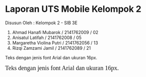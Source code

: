 # Laporan UTS Mobile Kelompok 2 
Disusun Oleh : Kelompok 2 - SIB 3E 

1. Ahmad Hanafi Mubarok	/ 2141762009 / 02
2. Anisatul Latifah     / 2141762008 / 05
3. Margaretha Violina Putri / 2141762056 / 13
4. Rizqi Zamzami Jamil / 2141762089 / 21

<span style="font-size: 14px;">Teks dengan jenis font Arial dan ukuran 16px.</span>

<span style="font-family: times new romans; font-size: 20px;">Teks dengan jenis font Arial dan ukuran 16px.</span>

